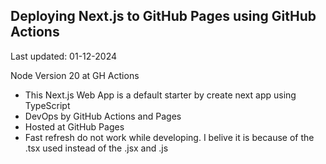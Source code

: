 ## Deploying Next.js to GitHub Pages using GitHub Actions

Last updated: 01-12-2024

Node Version 20 at GH Actions

- This Next.js Web App is a default starter by create next app using TypeScript
- DevOps by GitHub Actions and Pages
- Hosted at GitHub Pages
- Fast refresh do not work while developing. I belive it is because of the .tsx used instead of the .jsx and .js